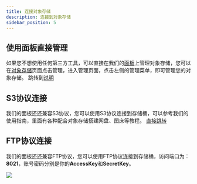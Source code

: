 ```yaml
---
title: 连接对象存储
description: 连接到对象存储
sidebar_position: 5
---
```


## 使用面板直接管理
如果您不想使用任何第三方工具，可以直接在我们的[面板](/docs/ros/manage#文件操作)上管理对象存储，您可以在[对象存储](https://app.rainyun.com/apps/ocs/list)页面点击管理，进入管理页面，点击左侧的管理菜单，即可管理您的对象存储。
跳转到[说明](/docs/ros/manage#文件操作)

## S3协议连接
我们的面板还还兼容S3协议，您可以使用S3协议连接到存储桶，可以参考我们的使用指南，里面有各种配合对象存储搭建网盘、图床等教程。
[直接跳转](/docs/guide/ros/rclone1)

## FTP协议连接
我们的面板还还兼容FTP协议，您可以使用FTP协议连接到存储桶，访问端口为：**8021**，账号密码分别是你的**AccessKey**和**SecretKey**。

![](https://cn-sy1.rains3.com/rainyun-assets/pic/2024/01/20240105153442_73a16966bc34cea38f3f79d5fe522654.png)

